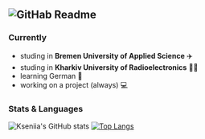 

![GitHab Readme](https://user-images.githubusercontent.com/109369501/198018291-314e3bf4-4cad-4bdd-b746-5e7bc17674d4.png)
------------------
### Currently
- studing in **Bremen University of Applied Science** ✈️
- studing in **Kharkiv University of Radioelectronics** 👩‍🎓
- learning German 🤞
- working on a project (always) 💻

### Stats & Languages
![Kseniia's GitHub stats](https://github-readme-stats.vercel.app/api?username=KseniiaDukelska&show_icons=true&theme=buefy&hide=contribs,stars)
[![Top Langs](https://github-readme-stats.vercel.app/api/top-langs/?username=KseniiaDukelska&layout=compact&theme=buefy)](https://github.com/KseniiaDukelska/github-readme-stats)

